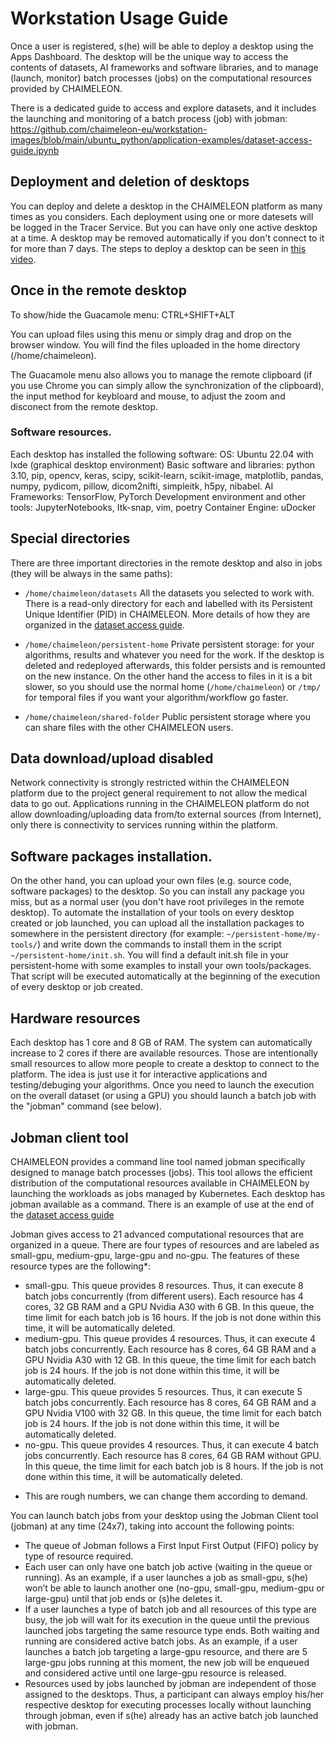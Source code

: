 # Workstation Usage Guide
Once a user is registered, s(he) will be able to deploy a desktop using the Apps Dashboard. 
The desktop will be the unique way to access the contents of datasets, AI frameworks and software libraries, 
and to manage (launch, monitor) batch processes (jobs) on the computational resources provided by CHAIMELEON.

There is a dedicated guide to access and explore datasets, 
and it includes the launching and monitoring of a batch process (job) with jobman:
https://github.com/chaimeleon-eu/workstation-images/blob/main/ubuntu_python/application-examples/dataset-access-guide.ipynb

## Deployment and deletion of desktops
You can deploy and delete a desktop in the CHAIMELEON platform as many times as you considers. 
Each deployment using one or more datesets will be logged in the Tracer Service.
But you can have only one active desktop at a time. 
A desktop may be removed automatically if you don't connect to it for more than 7 days.
The steps to deploy a desktop can be seen in [this video](https://drive.google.com/file/d/1KQxLBEtO_iw08JlfNtDZdKgICZJ2RD_N).

## Once in the remote desktop
To show/hide the Guacamole menu: CTRL+SHIFT+ALT

You can upload files using this menu or simply drag and drop on the browser window. 
You will find the files uploaded in the home directory (/home/chaimeleon).

The Guacamole menu also allows you to manage the remote clipboard (if you use Chrome you can simply allow the synchronization of the clipboard),
the input method for keybloard and mouse, to adjust the zoom and disconect from the remote desktop.

### Software resources. 
Each desktop has installed the following software:
  OS: Ubuntu 22.04 with lxde (graphical desktop environment)
  Basic software and libraries: python 3.10, pip, opencv, keras, scipy, scikit-learn, scikit-image, matplotlib, pandas, numpy, pydicom, pillow, dicom2nifti, simpleitk, h5py, nibabel.
  AI Frameworks: TensorFlow, PyTorch
  Development environment and other tools: JupyterNotebooks, Itk-snap, vim, poetry
  Container Engine: uDocker

## Special directories
There are three important directories in the remote desktop and also in jobs (they will be always in the same paths):
  - `/home/chaimeleon/datasets`
    All the datasets you selected to work with. 
    There is a read-only directory for each and labelled with its Persistent Unique Identifier (PID) in CHAIMELEON.
    More details of how they are organized in the [dataset access guide](https://github.com/chaimeleon-eu/workstation-images/blob/main/ubuntu_python/application-examples/dataset-access-guide.ipynb).
    
  - `/home/chaimeleon/persistent-home`
    Private persistent storage: for your algorithms, results and whatever you need for the work.
    If the desktop is deleted and redeployed afterwards, this folder persists and is remounted on the new instance.
    On the other hand the access to files in it is a bit slower, so you should use the normal home (`/home/chaimeleon`) or `/tmp/` for temporal files if you want your algorithm/workflow go faster.
    
  - `/home/chaimeleon/shared-folder`
    Public persistent storage where you can share files with the other CHAIMELEON users.

## Data download/upload disabled 
Network connectivity is strongly restricted within the CHAIMELEON platform due to the project general requirement to not allow the medical data to go out.
Applications running in the CHAIMELEON platform do not allow downloading/uploading data from/to external sources (from Internet), 
only there is connectivity to services running within the platform.

## Software packages installation. 
On the other hand, you can upload your own files (e.g. source code, software packages) to the desktop. 
So you can install any package you miss, but as a normal user (you don't have root privileges in the remote desktop).
To automate the installation of your tools on every desktop created or job launched, 
you can upload all the installation packages to somewhere in the persistent directory 
(for example: `~/persistent-home/my-tools/`) and write down the commands to install them in the script `~/persistent-home/init.sh`. 
You will find a default init.sh file in your persistent-home with some examples to install your own tools/packages.
That script will be executed automatically at the beginning of the execution of every desktop or job created.

## Hardware resources
Each desktop has 1 core and 8 GB of RAM. The system can automatically increase to 2 cores if there are available resources.
Those are intentionally small resources to allow more people to create a desktop to connect to the platform. 
The idea is just use it for interactive applications and testing/debuging your algorithms. 
Once you need to launch the execution on the overall dataset (or using a GPU) you should launch a batch job with the "jobman" command (see below).

## Jobman client tool 
CHAIMELEON provides a command line tool named jobman specifically designed to manage batch processes (jobs). 
This tool allows the efficient distribution of the computational resources available in CHAIMELEON by launching the workloads as jobs managed by Kubernetes. 
Each desktop has jobman available as a command. There is an example of use at the end of the [dataset access guide](https://github.com/chaimeleon-eu/workstation-images/blob/main/ubuntu_python/application-examples/dataset-access-guide.ipynb)

Jobman gives access to 21 advanced computational resources that are organized in a queue. 
There are four types of resources and are labeled as small-gpu, medium-gpu, large-gpu and no-gpu. 
The features of these resource types are the following*:
 - small-gpu. This queue provides 8 resources. Thus, it can execute 8 batch jobs concurrently (from different users). 
              Each resource has 4 cores, 32 GB RAM and a GPU Nvidia A30 with 6 GB.
              In this queue, the time limit for each batch job is 16 hours. If the job is not done within this time, it will be automatically deleted.
 - medium-gpu. This queue provides 4 resources. Thus, it can execute 4 batch jobs concurrently. 
               Each resource has 8 cores, 64 GB RAM and a GPU Nvidia A30 with 12 GB.
               In this queue, the time limit for each batch job is 24 hours. If the job is not done within this time, it will be automatically deleted.
 - large-gpu. This queue provides 5 resources. Thus, it can execute 5 batch jobs concurrently. 
              Each resource has 8 cores, 64 GB RAM and a GPU Nvidia V100 with 32 GB.
              In this queue, the time limit for each batch job is 24 hours. If the job is not done within this time, it will be automatically deleted.
 - no-gpu. This queue provides 4 resources. Thus, it can execute 4 batch jobs concurrently. 
           Each resource has 8 cores, 64 GB RAM without GPU.
           In this queue, the time limit for each batch job is 8 hours. If the job is not done within this time, it will be automatically deleted.
           
* This are rough numbers, we can change them according to demand.

You can launch batch jobs from your desktop using the Jobman Client tool (jobman) at any time (24x7), taking into account the following points:
 - The queue of Jobman follows a First Input First Output (FIFO) policy by type of resource required.
 - Each user can only have one batch job active (waiting in the queue or running). 
   As an example, if a user launches a job as small-gpu, s(he) won’t be able to launch another one (no-gpu, small-gpu, medium-gpu or large-gpu) until that job ends or (s)he deletes it.
 - If a user launches a type of batch job and all resources of this type are busy, the job will wait for its execution in the queue until the previous launched jobs targeting the same resource type ends. 
   Both waiting and running are considered active batch jobs. 
   As an example, if a user launches a batch job targeting a large-gpu resource, and there are 5 large-gpu jobs running at this moment, 
   the new job will be enqueued and considered active until one large-gpu resource is released.
 - Resources used by jobs launched by jobman are independent of those assigned to the desktops. 
   Thus, a participant can always employ his/her respective desktop for executing processes locally without launching through jobman, even if s(he) already has an active batch job launched with jobman.

